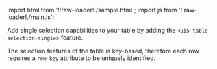 import html from '!!raw-loader!./sample.html';
import js from '!!raw-loader!./main.js';

Add single selection capabilities to your table by adding the `<ui5-table-selection-single>` feature.

The selection features of the table is key-based, therefore each row requires a `row-key` attribute to be uniquely identified.

<Editor html={html} js={js} />
